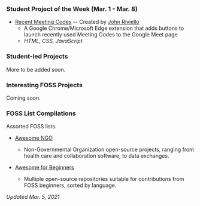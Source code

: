 <!--General format guidelines:
    -- Projects in this repository are intended to offer students (and casual observers) a way to break into contributing to open source.
    -- The projects included MUST be ones which you feel would provide students an opportunity to fork, commit, and make a PR.
    -- This applies to both student-led projects and general interesting FOSS you find around the web.

//Student-Led Project Example:
//Enter a brief description of the project below, in plaintext. No special Markdown bits.
//Optional: list project technologies used between asterisks to let users find projects they can contribute to easier.
    * [My Project](https://example.com) -- Created by [Student McStudentFace](https://github.com/enterProfileLinkHere) | use commas if multiple contributors/team project
        * A game of Hangman written, with multiple levels of difficulty and interfaces for both desktop and web.
    
        *Java, HTML, CSS, JavaScript*

_____________________________

//Interesting FOSS Projects Example -- for all NON-STUDENT projects you find interesting:
//Enter a brief description of the project below, in plaintext. No special Markdown bits.
//Optional: list project technologies used between asterisks to let users find projects they can contribute to easier.
    * [Project Name](https://example.com) 
        * A simple open source calculator.
        *Python, Django, HTML, CSS, JavaScript*

_____________________________

//FOSS List Compilations Example -- aggregations of any list of FOSS projects seeking contributors.
//Enter a brief description of the list below, in plaintext. No special Markdown bits.
    * [FOSS List Name](https://example.com)
        * A list of FOSS projects and other cool things.
-->

### Student Project of the Week (Mar. 1 - Mar. 8)
* [Recent Meeting Codes](https://github.com/JohnRiv/recent-meeting-codes) -- Created by [John Riviello](https://github.com/JohnRiv)
     * A Google Chrome/Microsoft Edge extension that adds buttons to launch recently used Meeting Codes to the Google Meet page
     * *HTML, CSS, JavaScript*

### Student-led Projects
More to be added soon.

### Interesting FOSS Projects
Coming soon. 

### FOSS List Compilations
Assorted FOSS lists. 

* [Awesome NGO](https://github.com/thiras/awesome-ngo)
    * Non-Governmental Organization open-source projects, ranging from health care and collaboration software, to data exchanges.

* [Awesome for Beginners](https://github.com/MunGell/awesome-for-beginners)
    * Multiple open-source repositories suitable for contributions from FOSS beginners, sorted by language.

*Updated Mar. 5, 2021*
